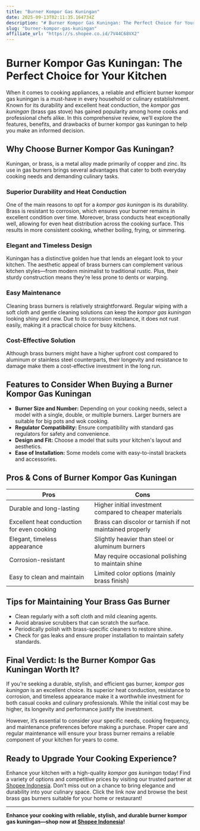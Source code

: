 ```yaml
---
title: "Burner Kompor Gas Kuningan"
date: 2025-09-13T02:11:35.164734Z
description: "# Burner Kompor Gas Kuningan: The Perfect Choice for Your Kitchen..."
slug: "burner-kompor-gas-kuningan"
affiliate_url: "https://s.shopee.co.id/7V44C68VX2"
---
```

# Burner Kompor Gas Kuningan: The Perfect Choice for Your Kitchen

When it comes to cooking appliances, a reliable and efficient burner kompor gas kuningan is a must-have in every household or culinary establishment. Known for its durability and excellent heat conduction, the *kompor gas kuningan* (brass gas stove) has gained popularity among home cooks and professional chefs alike. In this comprehensive review, we’ll explore the features, benefits, and drawbacks of burner kompor gas kuningan to help you make an informed decision.

## Why Choose Burner Kompor Gas Kuningan?

Kuningan, or brass, is a metal alloy made primarily of copper and zinc. Its use in gas burners brings several advantages that cater to both everyday cooking needs and demanding culinary tasks.

### Superior Durability and Heat Conduction

One of the main reasons to opt for a *kompor gas kuningan* is its durability. Brass is resistant to corrosion, which ensures your burner remains in excellent condition over time. Moreover, brass conducts heat exceptionally well, allowing for even heat distribution across the cooking surface. This results in more consistent cooking, whether boiling, frying, or simmering.

### Elegant and Timeless Design

Kuningan has a distinctive golden hue that lends an elegant look to your kitchen. The aesthetic appeal of brass burners can complement various kitchen styles—from modern minimalist to traditional rustic. Plus, their sturdy construction means they’re less prone to dents or warping.

### Easy Maintenance

Cleaning brass burners is relatively straightforward. Regular wiping with a soft cloth and gentle cleaning solutions can keep the *kompor gas kuningan* looking shiny and new. Due to its corrosion resistance, it does not rust easily, making it a practical choice for busy kitchens.

### Cost-Effective Solution

Although brass burners might have a higher upfront cost compared to aluminum or stainless steel counterparts, their longevity and resistance to damage make them a cost-effective investment in the long run.

## Features to Consider When Buying a Burner Kompor Gas Kuningan

- **Burner Size and Number:** Depending on your cooking needs, select a model with a single, double, or multiple burners. Larger burners are suitable for big pots and wok cooking.
- **Regulator Compatibility:** Ensure compatibility with standard gas regulators for safety and convenience.
- **Design and Fit:** Choose a model that suits your kitchen's layout and aesthetics.
- **Ease of Installation:** Some models come with easy-to-install brackets and accessories.

## Pros & Cons of Burner Kompor Gas Kuningan

| Pros                                              | Cons                                         |
|---------------------------------------------------|----------------------------------------------|
| Durable and long-lasting                         | Higher initial investment compared to cheaper materials |
| Excellent heat conduction for even cooking     | Brass can discolor or tarnish if not maintained properly |
| Elegant, timeless appearance                     | Slightly heavier than steel or aluminum burners |
| Corrosion-resistant                              | May require occasional polishing to maintain shine |
| Easy to clean and maintain                      | Limited color options (mainly brass finish) |

## Tips for Maintaining Your Brass Gas Burner

- Clean regularly with a soft cloth and mild cleaning agents.
- Avoid abrasive scrubbers that can scratch the surface.
- Periodically polish with brass-specific cleaners to restore shine.
- Check for gas leaks and ensure proper installation to maintain safety standards.

## Final Verdict: Is the Burner Kompor Gas Kuningan Worth It?

If you're seeking a durable, stylish, and efficient gas burner, *kompor gas kuningan* is an excellent choice. Its superior heat conduction, resistance to corrosion, and timeless appearance make it a worthwhile investment for both casual cooks and culinary professionals. While the initial cost may be higher, its longevity and performance justify the investment.

However, it’s essential to consider your specific needs, cooking frequency, and maintenance preferences before making a purchase. Proper care and regular maintenance will ensure your brass burner remains a reliable component of your kitchen for years to come.

## Ready to Upgrade Your Cooking Experience?

Enhance your kitchen with a high-quality *kompor gas kuningan* today! Find a variety of options and competitive prices by visiting our trusted partner at [Shopee Indonesia](https://s.shopee.co.id/7V44C68VX2). Don’t miss out on a chance to bring elegance and durability into your culinary space. Click the link now and browse the best brass gas burners suitable for your home or restaurant!

---

**Enhance your cooking with reliable, stylish, and durable burner kompor gas kuningan—shop now at [Shopee Indonesia](https://s.shopee.co.id/7V44C68VX2)!**